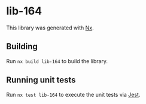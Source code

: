 # lib-164

This library was generated with [Nx](https://nx.dev).

## Building

Run `nx build lib-164` to build the library.

## Running unit tests

Run `nx test lib-164` to execute the unit tests via [Jest](https://jestjs.io).
